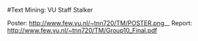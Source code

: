 #Text Mining: VU Staff Stalker

Poster: http://www.few.vu.nl/~tnn720/TM/POSTER.png__
Report: http://www.few.vu.nl/~tnn720/TM/Group10_Final.pdf

